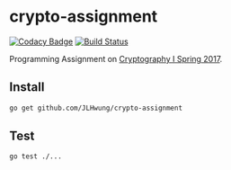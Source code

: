 # crypto-assignment
[![Codacy Badge](https://api.codacy.com/project/badge/Grade/73b2b1db6bfd436dbc353c8ac217be78)](https://www.codacy.com/app/i_8/crypto-assignment?utm_source=github.com&utm_medium=referral&utm_content=JLHwung/crypto-assignment&utm_campaign=badger)
[![Build Status](https://travis-ci.org/JLHwung/crypto-assignment.svg?branch=master)](https://travis-ci.org/JLHwung/crypto-assignment)

Programming Assignment on [Cryptography I Spring 2017](https://www.coursera.org/learn/crypto/home/welcome).

## Install
```bash
go get github.com/JLHwung/crypto-assignment
```

## Test
```bash
go test ./...
```
